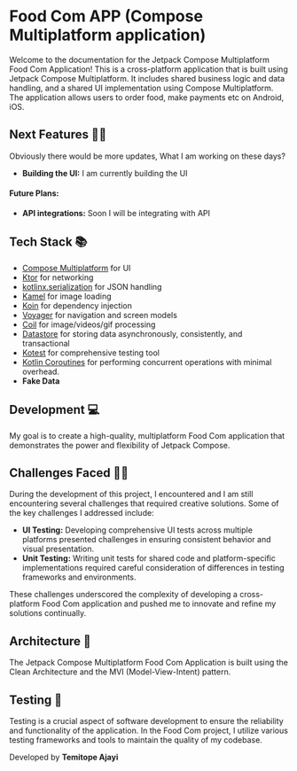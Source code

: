 # Food Com APP (Compose Multiplatform application)

Welcome to the documentation for the Jetpack Compose Multiplatform Food Com Application!
This is a cross-platform application that is built using Jetpack Compose Multiplatform. It includes shared business logic and data handling, and a shared UI implementation using Compose Multiplatform.
The application allows users to order food, make payments etc on Android, iOS.

## Next Features 🏄‍♂️
Obviously there would be more updates, What I am  working on these days?
- **Building the UI:** I am currently building the UI
#### **Future Plans:**
- **API integrations:** Soon I will be integrating with API

## Tech Stack 📚
- [Compose Multiplatform](https://jb.gg/compose) for UI
- [Ktor](https://ktor.io/) for networking
- [kotlinx.serialization](https://github.com/Kotlin/kotlinx.serialization) for JSON handling
- [Kamel](https://github.com/Kamel-Media/Kamel) for image loading
- [Koin](https://github.com/InsertKoinIO/koin) for dependency injection
- [Voyager](https://github.com/adrielcafe/voyager) for navigation and screen models
- [Coil](https://github.com/coil-kt/coil) for image/videos/gif processing
- [Datastore](https://developer.android.com/kotlin/multiplatform/datastore) for storing data asynchronously, consistently, and transactional
- [Kotest](https://github.com/kotest/kotest) for comprehensive testing tool
- [Kotlin Coroutines](https://github.com/Kotlin/kotlinx.coroutines) for performing concurrent operations with minimal overhead.
- **Fake Data**

## Development 💻

My goal is to create a high-quality, multiplatform Food Com application that demonstrates the power and flexibility of Jetpack Compose.

## Challenges Faced 👨‍💻
During the development of this project,
I encountered and I am still encountering several challenges that required creative solutions.
Some of the key challenges I addressed include:

- **UI Testing:** Developing comprehensive UI tests across multiple platforms presented challenges in ensuring consistent behavior and visual presentation.
- **Unit Testing:** Writing unit tests for shared code and platform-specific implementations required careful consideration of differences in testing frameworks and environments.

These challenges underscored the complexity of developing a cross-platform Food Com application and pushed me to innovate and refine my solutions continually.

## Architecture 🏢
The Jetpack Compose Multiplatform Food Com Application is built using the Clean Architecture and the MVI (Model-View-Intent) pattern.

## Testing 🧪
Testing is a crucial aspect of software development to ensure the reliability and functionality of the application.
In the Food Com project, I utilize various testing frameworks and tools to maintain the quality of my codebase.

<!--
### Android 📱

When Android is one of your targets, 
you can get the same experience for Android as if you were developing an Android app using Jetpack Compose.

-->
<!--
### IOS 📱
> iOS support is in Beta. It may change incompatibly and require manual migration in the future.

Compose Multiplatform shares most of its API with Jetpack Compose, the Android UI framework developed by Google. 
You can use the same APIs to build user interfaces for both Android and iOS.

-->

Developed by **Temitope Ajayi**